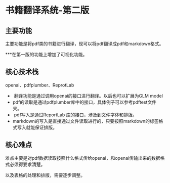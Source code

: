 # 书籍翻译系统-第二版

## 主要功能

主要功能是将pdf类的书籍进行翻译，现可以将pdf翻译成pdf和markdown格式。

***在第一版的功能上增加了可视化功能。



## 核心技术栈

openai、pdfplumber、ReprotLab

- ​	翻译功能是通过调用openai的接口进行翻译。以后也可以扩展为GLM model
- ​	pdf的读取是通过pdfplumber库中的接口，具体例子可以参考pdftest文件夹。
- ​	pdf写入是通过ReportLab 库的接口，涉及到文件字体和排版。
- ​	markdown的写入是直接通过文件读取进行的，只要按照markdown的标签格式写入就能保证排版。

## 核心难点

​		难点主要是对pdf数据读取按照什么格式传给openai，和openai传输出来的数据格式必须得要求清楚。

以及表格的处理和排版，需要逐步调整。



